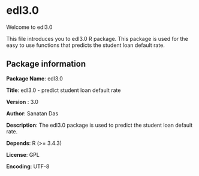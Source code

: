 # edl3.0

Welcome to edl3.0

This file introduces you to edl3.0 R package. This package is used for the easy to use functions that predicts the student loan default rate.

## Package information

**Package Name**: edl3.0

**Title**: edl3.0 - predict student loan default rate

**Version** : 3.0

**Author**: Sanatan Das

**Description**: The edl3.0 package is used to predict the student loan default rate.

**Depends**: R (>= 3.4.3)

**License**: GPL

**Encoding**: UTF-8
